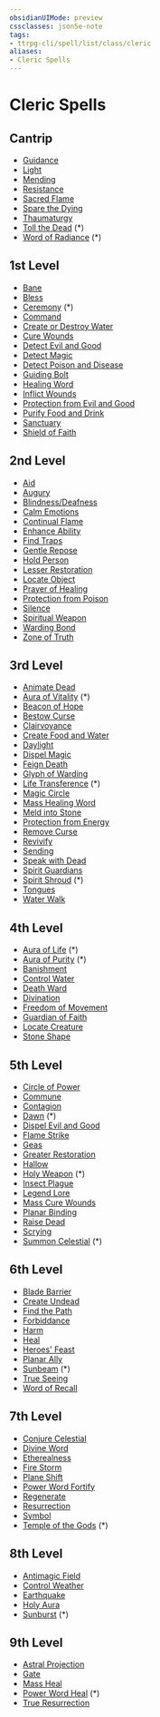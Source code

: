 ```yaml
---
obsidianUIMode: preview
cssclasses: json5e-note
tags:
- ttrpg-cli/spell/list/class/cleric
aliases:
- Cleric Spells
---
```

# Cleric Spells

## Cantrip

- [Guidance](/3-Mechanics/CLI/spells/guidance-xphb.md "XPHB")
- [Light](/3-Mechanics/CLI/spells/light-xphb.md "XPHB")
- [Mending](/3-Mechanics/CLI/spells/mending-xphb.md "XPHB")
- [Resistance](/3-Mechanics/CLI/spells/resistance-xphb.md "XPHB")
- [Sacred Flame](/3-Mechanics/CLI/spells/sacred-flame-xphb.md "XPHB")
- [Spare the Dying](/3-Mechanics/CLI/spells/spare-the-dying-xphb.md "XPHB")
- [Thaumaturgy](/3-Mechanics/CLI/spells/thaumaturgy-xphb.md "XPHB")
- [Toll the Dead](/3-Mechanics/CLI/spells/toll-the-dead-xphb.md "XPHB") (\*)
- [Word of Radiance](/3-Mechanics/CLI/spells/word-of-radiance-xphb.md "XPHB") (\*)

## 1st Level

- [Bane](/3-Mechanics/CLI/spells/bane-xphb.md "XPHB")
- [Bless](/3-Mechanics/CLI/spells/bless-xphb.md "XPHB")
- [Ceremony](/3-Mechanics/CLI/spells/ceremony-xge.md "XGE") (\*)
- [Command](/3-Mechanics/CLI/spells/command-xphb.md "XPHB")
- [Create or Destroy Water](/3-Mechanics/CLI/spells/create-or-destroy-water-xphb.md "XPHB")
- [Cure Wounds](/3-Mechanics/CLI/spells/cure-wounds-xphb.md "XPHB")
- [Detect Evil and Good](/3-Mechanics/CLI/spells/detect-evil-and-good-xphb.md "XPHB")
- [Detect Magic](/3-Mechanics/CLI/spells/detect-magic-xphb.md "XPHB")
- [Detect Poison and Disease](/3-Mechanics/CLI/spells/detect-poison-and-disease-xphb.md "XPHB")
- [Guiding Bolt](/3-Mechanics/CLI/spells/guiding-bolt-xphb.md "XPHB")
- [Healing Word](/3-Mechanics/CLI/spells/healing-word-xphb.md "XPHB")
- [Inflict Wounds](/3-Mechanics/CLI/spells/inflict-wounds-xphb.md "XPHB")
- [Protection from Evil and Good](/3-Mechanics/CLI/spells/protection-from-evil-and-good-xphb.md "XPHB")
- [Purify Food and Drink](/3-Mechanics/CLI/spells/purify-food-and-drink-xphb.md "XPHB")
- [Sanctuary](/3-Mechanics/CLI/spells/sanctuary-xphb.md "XPHB")
- [Shield of Faith](/3-Mechanics/CLI/spells/shield-of-faith-xphb.md "XPHB")

## 2nd Level

- [Aid](/3-Mechanics/CLI/spells/aid-xphb.md "XPHB")
- [Augury](/3-Mechanics/CLI/spells/augury-xphb.md "XPHB")
- [Blindness/Deafness](/3-Mechanics/CLI/spells/blindness-deafness-xphb.md "XPHB")
- [Calm Emotions](/3-Mechanics/CLI/spells/calm-emotions-xphb.md "XPHB")
- [Continual Flame](/3-Mechanics/CLI/spells/continual-flame-xphb.md "XPHB")
- [Enhance Ability](/3-Mechanics/CLI/spells/enhance-ability-xphb.md "XPHB")
- [Find Traps](/3-Mechanics/CLI/spells/find-traps-xphb.md "XPHB")
- [Gentle Repose](/3-Mechanics/CLI/spells/gentle-repose-xphb.md "XPHB")
- [Hold Person](/3-Mechanics/CLI/spells/hold-person-xphb.md "XPHB")
- [Lesser Restoration](/3-Mechanics/CLI/spells/lesser-restoration-xphb.md "XPHB")
- [Locate Object](/3-Mechanics/CLI/spells/locate-object-xphb.md "XPHB")
- [Prayer of Healing](/3-Mechanics/CLI/spells/prayer-of-healing-xphb.md "XPHB")
- [Protection from Poison](/3-Mechanics/CLI/spells/protection-from-poison-xphb.md "XPHB")
- [Silence](/3-Mechanics/CLI/spells/silence-xphb.md "XPHB")
- [Spiritual Weapon](/3-Mechanics/CLI/spells/spiritual-weapon-xphb.md "XPHB")
- [Warding Bond](/3-Mechanics/CLI/spells/warding-bond-xphb.md "XPHB")
- [Zone of Truth](/3-Mechanics/CLI/spells/zone-of-truth-xphb.md "XPHB")

## 3rd Level

- [Animate Dead](/3-Mechanics/CLI/spells/animate-dead-xphb.md "XPHB")
- [Aura of Vitality](/3-Mechanics/CLI/spells/aura-of-vitality-xphb.md "XPHB") (\*)
- [Beacon of Hope](/3-Mechanics/CLI/spells/beacon-of-hope-xphb.md "XPHB")
- [Bestow Curse](/3-Mechanics/CLI/spells/bestow-curse-xphb.md "XPHB")
- [Clairvoyance](/3-Mechanics/CLI/spells/clairvoyance-xphb.md "XPHB")
- [Create Food and Water](/3-Mechanics/CLI/spells/create-food-and-water-xphb.md "XPHB")
- [Daylight](/3-Mechanics/CLI/spells/daylight-xphb.md "XPHB")
- [Dispel Magic](/3-Mechanics/CLI/spells/dispel-magic-xphb.md "XPHB")
- [Feign Death](/3-Mechanics/CLI/spells/feign-death-xphb.md "XPHB")
- [Glyph of Warding](/3-Mechanics/CLI/spells/glyph-of-warding-xphb.md "XPHB")
- [Life Transference](/3-Mechanics/CLI/spells/life-transference-xge.md "XGE") (\*)
- [Magic Circle](/3-Mechanics/CLI/spells/magic-circle-xphb.md "XPHB")
- [Mass Healing Word](/3-Mechanics/CLI/spells/mass-healing-word-xphb.md "XPHB")
- [Meld into Stone](/3-Mechanics/CLI/spells/meld-into-stone-xphb.md "XPHB")
- [Protection from Energy](/3-Mechanics/CLI/spells/protection-from-energy-xphb.md "XPHB")
- [Remove Curse](/3-Mechanics/CLI/spells/remove-curse-xphb.md "XPHB")
- [Revivify](/3-Mechanics/CLI/spells/revivify-xphb.md "XPHB")
- [Sending](/3-Mechanics/CLI/spells/sending-xphb.md "XPHB")
- [Speak with Dead](/3-Mechanics/CLI/spells/speak-with-dead-xphb.md "XPHB")
- [Spirit Guardians](/3-Mechanics/CLI/spells/spirit-guardians-xphb.md "XPHB")
- [Spirit Shroud](/3-Mechanics/CLI/spells/spirit-shroud-tce.md "TCE") (\*)
- [Tongues](/3-Mechanics/CLI/spells/tongues-xphb.md "XPHB")
- [Water Walk](/3-Mechanics/CLI/spells/water-walk-xphb.md "XPHB")

## 4th Level

- [Aura of Life](/3-Mechanics/CLI/spells/aura-of-life-xphb.md "XPHB") (\*)
- [Aura of Purity](/3-Mechanics/CLI/spells/aura-of-purity-xphb.md "XPHB") (\*)
- [Banishment](/3-Mechanics/CLI/spells/banishment-xphb.md "XPHB")
- [Control Water](/3-Mechanics/CLI/spells/control-water-xphb.md "XPHB")
- [Death Ward](/3-Mechanics/CLI/spells/death-ward-xphb.md "XPHB")
- [Divination](/3-Mechanics/CLI/spells/divination-xphb.md "XPHB")
- [Freedom of Movement](/3-Mechanics/CLI/spells/freedom-of-movement-xphb.md "XPHB")
- [Guardian of Faith](/3-Mechanics/CLI/spells/guardian-of-faith-xphb.md "XPHB")
- [Locate Creature](/3-Mechanics/CLI/spells/locate-creature-xphb.md "XPHB")
- [Stone Shape](/3-Mechanics/CLI/spells/stone-shape-xphb.md "XPHB")

## 5th Level

- [Circle of Power](/3-Mechanics/CLI/spells/circle-of-power-xphb.md "XPHB")
- [Commune](/3-Mechanics/CLI/spells/commune-xphb.md "XPHB")
- [Contagion](/3-Mechanics/CLI/spells/contagion-xphb.md "XPHB")
- [Dawn](/3-Mechanics/CLI/spells/dawn-xge.md "XGE") (\*)
- [Dispel Evil and Good](/3-Mechanics/CLI/spells/dispel-evil-and-good-xphb.md "XPHB")
- [Flame Strike](/3-Mechanics/CLI/spells/flame-strike-xphb.md "XPHB")
- [Geas](/3-Mechanics/CLI/spells/geas-xphb.md "XPHB")
- [Greater Restoration](/3-Mechanics/CLI/spells/greater-restoration-xphb.md "XPHB")
- [Hallow](/3-Mechanics/CLI/spells/hallow-xphb.md "XPHB")
- [Holy Weapon](/3-Mechanics/CLI/spells/holy-weapon-xge.md "XGE") (\*)
- [Insect Plague](/3-Mechanics/CLI/spells/insect-plague-xphb.md "XPHB")
- [Legend Lore](/3-Mechanics/CLI/spells/legend-lore-xphb.md "XPHB")
- [Mass Cure Wounds](/3-Mechanics/CLI/spells/mass-cure-wounds-xphb.md "XPHB")
- [Planar Binding](/3-Mechanics/CLI/spells/planar-binding-xphb.md "XPHB")
- [Raise Dead](/3-Mechanics/CLI/spells/raise-dead-xphb.md "XPHB")
- [Scrying](/3-Mechanics/CLI/spells/scrying-xphb.md "XPHB")
- [Summon Celestial](/3-Mechanics/CLI/spells/summon-celestial-xphb.md "XPHB") (\*)

## 6th Level

- [Blade Barrier](/3-Mechanics/CLI/spells/blade-barrier-xphb.md "XPHB")
- [Create Undead](/3-Mechanics/CLI/spells/create-undead-xphb.md "XPHB")
- [Find the Path](/3-Mechanics/CLI/spells/find-the-path-xphb.md "XPHB")
- [Forbiddance](/3-Mechanics/CLI/spells/forbiddance-xphb.md "XPHB")
- [Harm](/3-Mechanics/CLI/spells/harm-xphb.md "XPHB")
- [Heal](/3-Mechanics/CLI/spells/heal-xphb.md "XPHB")
- [Heroes' Feast](/3-Mechanics/CLI/spells/heroes-feast-xphb.md "XPHB")
- [Planar Ally](/3-Mechanics/CLI/spells/planar-ally-xphb.md "XPHB")
- [Sunbeam](/3-Mechanics/CLI/spells/sunbeam-xphb.md "XPHB") (\*)
- [True Seeing](/3-Mechanics/CLI/spells/true-seeing-xphb.md "XPHB")
- [Word of Recall](/3-Mechanics/CLI/spells/word-of-recall-xphb.md "XPHB")

## 7th Level

- [Conjure Celestial](/3-Mechanics/CLI/spells/conjure-celestial-xphb.md "XPHB")
- [Divine Word](/3-Mechanics/CLI/spells/divine-word-xphb.md "XPHB")
- [Etherealness](/3-Mechanics/CLI/spells/etherealness-xphb.md "XPHB")
- [Fire Storm](/3-Mechanics/CLI/spells/fire-storm-xphb.md "XPHB")
- [Plane Shift](/3-Mechanics/CLI/spells/plane-shift-xphb.md "XPHB")
- [Power Word Fortify](/3-Mechanics/CLI/spells/power-word-fortify-xphb.md "XPHB")
- [Regenerate](/3-Mechanics/CLI/spells/regenerate-xphb.md "XPHB")
- [Resurrection](/3-Mechanics/CLI/spells/resurrection-xphb.md "XPHB")
- [Symbol](/3-Mechanics/CLI/spells/symbol-xphb.md "XPHB")
- [Temple of the Gods](/3-Mechanics/CLI/spells/temple-of-the-gods-xge.md "XGE") (\*)

## 8th Level

- [Antimagic Field](/3-Mechanics/CLI/spells/antimagic-field-xphb.md "XPHB")
- [Control Weather](/3-Mechanics/CLI/spells/control-weather-xphb.md "XPHB")
- [Earthquake](/3-Mechanics/CLI/spells/earthquake-xphb.md "XPHB")
- [Holy Aura](/3-Mechanics/CLI/spells/holy-aura-xphb.md "XPHB")
- [Sunburst](/3-Mechanics/CLI/spells/sunburst-xphb.md "XPHB") (\*)

## 9th Level

- [Astral Projection](/3-Mechanics/CLI/spells/astral-projection-xphb.md "XPHB")
- [Gate](/3-Mechanics/CLI/spells/gate-xphb.md "XPHB")
- [Mass Heal](/3-Mechanics/CLI/spells/mass-heal-xphb.md "XPHB")
- [Power Word Heal](/3-Mechanics/CLI/spells/power-word-heal-xphb.md "XPHB") (\*)
- [True Resurrection](/3-Mechanics/CLI/spells/true-resurrection-xphb.md "XPHB")